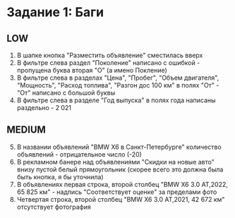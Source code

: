 # Задание 1: Баги
## LOW
1. В шапке кнопка "Разместить объявление" сместилась вверх
2. В фильтре слева раздел "Поколение" написано с ошибкой - пропущена буква вторая "О" (а имено Покление)
3. В фильтре слева в разделах "Цена", "Пробег", "Объем двигателя", "Мощность", "Расход топлива", "Разгон дос 100 км" в полях "От" - "От" написано с большой буквы
4. В фильтре слева в разделе "Год выпуска" в полях года написаны раздельно - 2 021

## MEDIUM
5. В названии объявлений "BMW X6 в Санкт-Петербурге" количество объявлений - отрицательное число (-20)
6. В рекламном банере над объявлениями "Скидки на новые авто" внизу пустой белый прямоугольник (скорее всего это должна была быть кнопка, я бы уточнила)
7. В объявлениях первая строка, второй столбец "BMW X6 3.0 AT,2022, 65 825 км" - надпись "Соответствует оценке" за пределами фото
8. Четвертая строка, второй столбец "BMW X6 3.0 AT,2021, 42 672 км" отсутствует фотография
   

